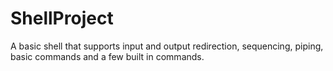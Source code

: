 # ShellProject
A basic shell that supports input and output redirection, sequencing, piping, basic commands and a few built in commands.
